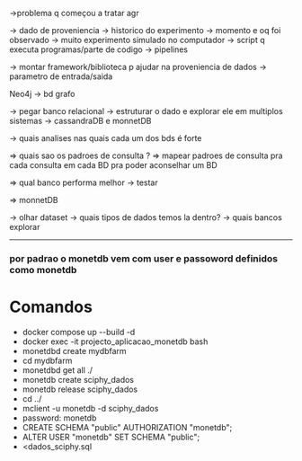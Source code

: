 ->problema q começou a tratar agr

-> dado de proveniencia
	-> historico do experimento
		-> momento e oq foi observado
	-> muito experimento simulado no computador
		-> script q executa programas/parte de codigo
			-> pipelines

-> montar framework/biblioteca p ajudar na proveniencia de dados
	-> parametro de entrada/saida

Neo4j
	-> bd grafo

-> pegar banco relacional
	-> estruturar o dado e explorar ele em multiplos sistemas
		-> cassandraDB e monnetDB

-> quais analises nas quais cada um dos bds é forte


=> quais sao os padroes de consulta ?
=> mapear padroes de consulta pra cada consulta em cada BD pra poder aconselhar um BD


=> qual banco performa melhor
	-> testar


=> monnetDB


-> olhar dataset
	-> quais tipos de dados temos la dentro?
	-> quais bancos explorar

***

### por padrao o monetdb vem com user e passoword definidos como monetdb

# Comandos
* docker compose up --build -d
* docker exec -it projecto_aplicacao_monetdb bash
* monetdbd create mydbfarm
* cd mydbfarm
* monetdbd get all ./
* monetdb create sciphy_dados
* monetdb release sciphy_dados
* cd ../
* mclient -u monetdb -d sciphy_dados
* password: monetdb
* CREATE SCHEMA "public" AUTHORIZATION "monetdb";
* ALTER USER "monetdb" SET SCHEMA "public";
* \<dados_sciphy.sql